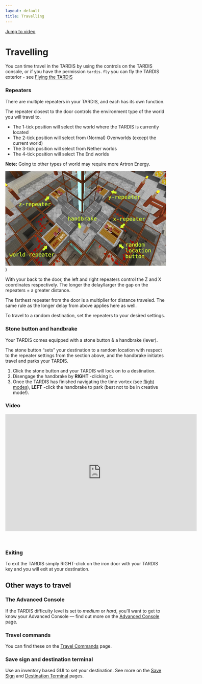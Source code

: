 ```yaml
---
layout: default
title: Travelling
---
```


[Jump to video](#video)

# Travelling

You can time travel in the TARDIS by using the controls on the TARDIS console, 
or if you have the permission `tardis.fly` you can fly the TARDIS exterior - see [Flying the TARDIS](flying)

### Repeaters

There are multiple repeaters in your TARDIS, and each has its own function.

The repeater closest to the door controls the environment type of the world you will travel to.

- The 1-tick position will select the world where the TARDIS is currently located
- The 2-tick position will select from (Normal) Overworlds (except the current world)
- The 3-tick position will select from Nether worlds
- The 4-tick position will select The End worlds

**Note:** Going to other types of world may require more Artron Energy.

![TARDIS console](/images/docs/console.jpg))

With your back to the door, the left and right repeaters control the Z and X coordinates respectively. The longer the
delay/larger the gap on the repeaters = a greater distance.

The farthest repeater from the door is a multiplier for distance traveled. The same rule as the longer delay from above
applies here as well.

To travel to a random destination, set the repeaters to your desired settings.

### Stone button and handbrake

Your TARDIS comes equipped with a stone button & a handbrake (lever).

The stone button “sets” your destination to a random location with respect to the repeater settings from the section
above, and the handbrake initiates travel and parks your TARDIS.

1. Click the stone button and your TARDIS will lock on to a destination.
2. Disengage the handbrake by **RIGHT** -clicking it.
3. Once the TARDIS has finished navigating the time vortex (see [flight modes](flight-modes)), **LEFT** -click the
   handbrake to park (best not to be in creative mode!).

### Video

<iframe src="https://player.vimeo.com/video/58283154" width="600" height="366" frameborder="0" webkitallowfullscreen mozallowfullscreen allowfullscreen></iframe>

&nbsp;

### Exiting

To exit the TARDIS simply RIGHT-click on the iron door with your TARDIS key and you will exit at your destination.

## Other ways to travel

### The Advanced Console

If the TARDIS difficulty level is set to _medium_ or _hard_, you’ll want to get to know your Advanced Console — find out
more on the [Advanced Console](advanced-console) page.

### Travel commands

You can find these on the [Travel Commands](travel-commands) page.

### Save sign and destination terminal

Use an inventory based GUI to set your destination. See more on the [Save Sign](save-sign)
and [Destination Terminal](destination-terminal) pages.

